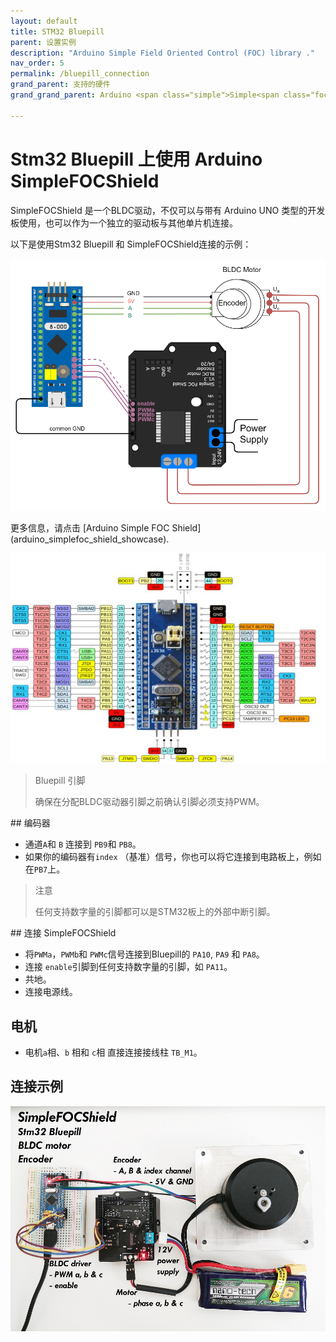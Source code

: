 ```yaml
---
layout: default
title: STM32 Bluepill
parent: 设置实例
description: "Arduino Simple Field Oriented Control (FOC) library ."
nav_order: 5
permalink: /bluepill_connection
grand_parent: 支持的硬件
grand_grand_parent: Arduino <span class="simple">Simple<span class="foc">FOC</span>library</span>

---
```



# Stm32 Bluepill 上使用 Arduino <span class="simple">Simple<span class="foc">FOC</span>Shield</span> 

<span>Simple<span>FOC</span>Shield </span>是一个BLDC驱动，不仅可以与带有 Arduino UNO 类型的开发板使用，也可以作为一个独立的驱动板与其他单片机连接。

以下是使用Stm32 Bluepill 和 <span class="simple">Simple<span class="foc">FOC</span>Shield</span>连接的示例：

<p><img src="extras/Images/bluepill_foc_shield_v13.png" class="width60"></p>
更多信息，请点击 [Arduino Simple FOC Shield](arduino_simplefoc_shield_showcase).


<p><img src="extras/Images/bluepill_pinout.jpg" class="img400"></p>
<blockquote class="info"><p class="heading">Bluepill 引脚</p>确保在分配BLDC驱动器引脚之前确认引脚必须支持PWM。</blockquote>
## 编码器

- 通道`A`和 `B` 连接到 `PB9`和 `PB8`。
- 如果你的编码器有`index` （基准）信号，你也可以将它连接到电路板上，例如在`PB7`上。
<blockquote class="info"><p class="heading">注意</p>任何支持数字量的引脚都可以是STM32板上的外部中断引脚。</blockquote>
## 连接 <span class="simple">Simple<span class="foc">FOC</span>Shield</span> 

- 将`PWMa`，`PWMb`和 `PWMc`信号连接到Bluepill的 `PA10`, `PA9` 和 `PA8`。
- 连接 `enable`引脚到任何支持数字量的引脚，如 `PA11`。
- 共地。
- 连接电源线。

## 电机
- 电机`a`相、`b` 相和 `c`相 直接连接接线柱 `TB_M1`。


## 连接示例
<p><img src="extras/Images/bluepill_foc_shield.jpg" class="width60"></p>
